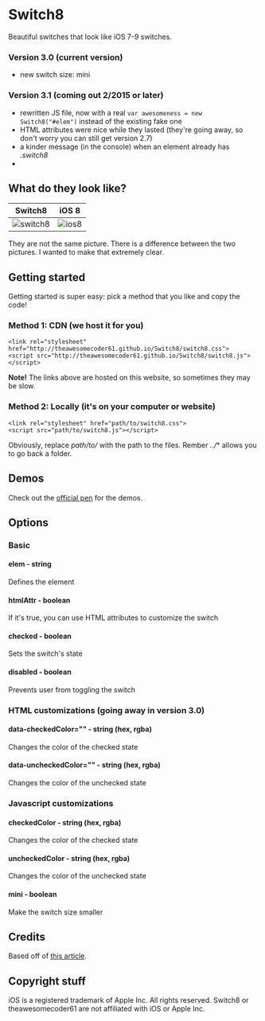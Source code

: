 Switch8
=======

Beautiful switches that look like iOS 7-9 switches.

### Version 3.0 (current version)
- new switch size: mini

### Version 3.1 (coming out 2/2015 or later)
- rewritten JS file, now with a real `var awesomeness = new Switch8("#elem")` instead of the existing fake one
- HTML attributes were nice while they lasted (they're going away, so don't worry you can still get version 2.7)
- a kinder message (in the console) when an element already has *.switch8*
- 
## What do they look like?
| Switch8        | iOS 8           |
| ------------- |:-------------:|
| ![switch8](http://i.imgur.com/8WNMXgG.png) | ![ios8](http://i.imgur.com/OA7HW81.jpg) |

They are not the same picture. There is a difference between the two pictures. I wanted to make that extremely clear.

## Getting started
Getting started is super easy: pick a method that you like and copy the code!

### Method 1: CDN (we host it for you)

```
<link rel="stylesheet" href="http://theawesomecoder61.github.io/Switch8/switch8.css">
<script src="http://theawesomecoder61.github.io/Switch8/switch8.js"></script>
```

**Note!** The links above are hosted on this website, so sometimes they may be slow.

### Method 2: Locally (it's on your computer or website)

```
<link rel="stylesheet" href="path/to/switch8.css">
<script src="path/to/switch8.js"></script>
```

Obviously, replace *path/to/* with the path to the files. Rember *../** allows you to go back a folder.

## Demos
Check out the [official pen](http://codepen.io/theawesomecoder61/pen/ueAgK) for the demos.

## Options

### Basic 
#### elem - string
Defines the element

#### htmlAttr - boolean
If it's true, you can use HTML attributes to customize the switch

#### checked - boolean
Sets the switch's state

#### disabled - boolean
Prevents user from toggling the switch

### HTML customizations (going away in version 3.0)

#### data-checkedColor="" - string (hex, rgba)

Changes the color of the checked state

#### data-uncheckedColor="" - string (hex, rgba)
Changes the color of the unchecked state

### Javascript customizations

#### checkedColor - string (hex, rgba)
Changes the color of the checked state

#### uncheckedColor - string (hex, rgba)
Changes the color of the unchecked state

#### mini - boolean
Make the switch size smaller

## Credits
Based off of [this article](http://wd.dizaina.net/en/experiments/ios7-style-switch/).

## Copyright stuff
iOS is a registered trademark of Apple Inc. All rights reserved. Switch8 or theawesomecoder61 are not affiliated with iOS or Apple Inc.
